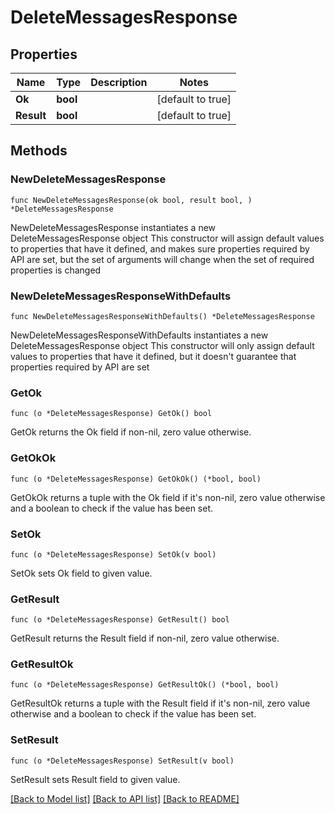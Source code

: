 # DeleteMessagesResponse

## Properties

Name | Type | Description | Notes
------------ | ------------- | ------------- | -------------
**Ok** | **bool** |  | [default to true]
**Result** | **bool** |  | [default to true]

## Methods

### NewDeleteMessagesResponse

`func NewDeleteMessagesResponse(ok bool, result bool, ) *DeleteMessagesResponse`

NewDeleteMessagesResponse instantiates a new DeleteMessagesResponse object
This constructor will assign default values to properties that have it defined,
and makes sure properties required by API are set, but the set of arguments
will change when the set of required properties is changed

### NewDeleteMessagesResponseWithDefaults

`func NewDeleteMessagesResponseWithDefaults() *DeleteMessagesResponse`

NewDeleteMessagesResponseWithDefaults instantiates a new DeleteMessagesResponse object
This constructor will only assign default values to properties that have it defined,
but it doesn't guarantee that properties required by API are set

### GetOk

`func (o *DeleteMessagesResponse) GetOk() bool`

GetOk returns the Ok field if non-nil, zero value otherwise.

### GetOkOk

`func (o *DeleteMessagesResponse) GetOkOk() (*bool, bool)`

GetOkOk returns a tuple with the Ok field if it's non-nil, zero value otherwise
and a boolean to check if the value has been set.

### SetOk

`func (o *DeleteMessagesResponse) SetOk(v bool)`

SetOk sets Ok field to given value.


### GetResult

`func (o *DeleteMessagesResponse) GetResult() bool`

GetResult returns the Result field if non-nil, zero value otherwise.

### GetResultOk

`func (o *DeleteMessagesResponse) GetResultOk() (*bool, bool)`

GetResultOk returns a tuple with the Result field if it's non-nil, zero value otherwise
and a boolean to check if the value has been set.

### SetResult

`func (o *DeleteMessagesResponse) SetResult(v bool)`

SetResult sets Result field to given value.



[[Back to Model list]](../README.md#documentation-for-models) [[Back to API list]](../README.md#documentation-for-api-endpoints) [[Back to README]](../README.md)



